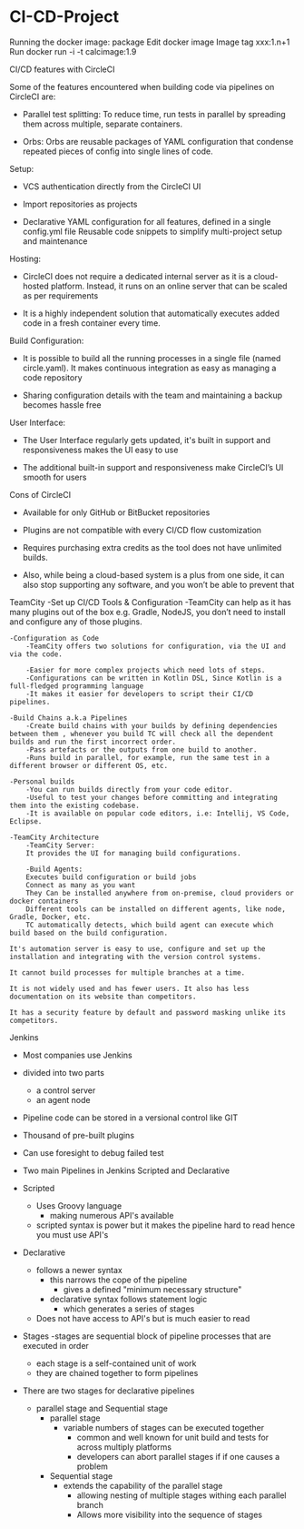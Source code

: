 # CI-CD-Project

Running the docker image:
package
Edit docker image
Image tag xxx:1.n+1
Run
docker run -i -t calcimage:1.9



CI/CD features with CircleCI

Some of the features encountered when building code via pipelines on CircleCI are:


- Parallel test splitting: To reduce time, run tests in parallel by spreading them across multiple, separate containers.

- Orbs: Orbs are reusable packages of YAML configuration that condense repeated pieces of config into single lines of code.

Setup:


- VCS authentication directly from the CircleCI UI

- Import repositories as projects

- Declarative YAML configuration for all features, defined in a single config.yml file
  Reusable code snippets to simplify multi-project setup and maintenance

Hosting:

- CircleCI does not require a dedicated internal server as it is a cloud-hosted platform. Instead, it runs on an online server that can be scaled as per requirements

- It is a highly independent solution that automatically executes added code in a fresh container every time.


Build Configuration:

- It is possible to build all the running processes in a single file (named circle.yaml). It makes continuous integration as easy as managing a code repository

- Sharing configuration details with the team and maintaining a backup becomes hassle free

User Interface:

- The User Interface regularly gets updated, it's built in support and responsiveness makes the UI easy to use

- The additional built-in support and responsiveness make CircleCI’s UI smooth for users



Cons of CircleCI

- Available for only GitHub or BitBucket repositories

- Plugins are not compatible with every CI/CD flow customization

- Requires purchasing extra credits as the tool does not have unlimited builds.

- Also, while being a cloud-based system is a plus from one side, it can also stop supporting any software, and you won’t be able to prevent that

TeamCity
	-Set up CI/CD Tools & Configuration
		-TeamCity can help as it has many plugins out of the box e.g. Gradle, NodeJS, you don’t need to install and configure any of those plugins.

	-Configuration as Code
		-TeamCity offers two solutions for configuration, via the UI and via the code.
	
		-Easier for more complex projects which need lots of steps.
		-Configurations can be written in Kotlin DSL, Since Kotlin is a full-fledged programming language
		-It makes it easier for developers to script their CI/CD pipelines.
	
	-Build Chains a.k.a Pipelines
		-Create build chains with your builds by defining dependencies between them , whenever you build TC will check all the dependent builds and run the first incorrect order.
		-Pass artefacts or the outputs from one build to another.
		-Runs build in parallel, for example, run the same test in a different browser or different OS, etc.
	
	-Personal builds
		-You can run builds directly from your code editor.
		-Useful to test your changes before committing and integrating them into the existing codebase.
		-It is available on popular code editors, i.e: Intellij, VS Code, Eclipse.
	
	-TeamCity Architecture
		-TeamCity Server: 
		It provides the UI for managing build configurations.
		
		-Build Agents:
		Executes build configuration or build jobs
		Connect as many as you want
		They Can be installed anywhere from on-premise, cloud providers or docker containers
		Different tools can be installed on different agents, like node, Gradle, Docker, etc.
		TC automatically detects, which build agent can execute which build based on the build configuration. 
		
	It's automation server is easy to use, configure and set up the installation and integrating with the version control systems.

	It cannot build processes for multiple branches at a time.

	It is not widely used and has fewer users. It also has less documentation on its website than competitors.

	It has a security feature by default and password masking unlike its competitors.

Jenkins
- Most companies use Jenkins
- divided into two parts
    - a control server 
    - an agent node
- Pipeline code can be stored in a versional control like GIT
- Thousand of pre-built plugins
- Can use foresight to debug failed test
- Two main Pipelines in Jenkins Scripted and Declarative
- Scripted 
  - Uses Groovy language 
    - making numerous API's available
  - scripted syntax is power but it makes the pipeline hard to read hence you must use API's

- Declarative 
  - follows a newer syntax
    - this narrows the cope of the pipeline
      - gives a defined "minimum necessary structure"
    - declarative syntax follows statement logic
      - which generates a series of stages 
  - Does not have access to API's but is much easier to read
  
- Stages
  -stages are sequential block of pipeline processes that are executed in order
  - each stage is a self-contained unit of work
  - they are chained together to form pipelines
  
- There are two stages for declarative pipelines
  - parallel stage and Sequential stage
    - parallel stage 
      - variable numbers of stages can be executed together
        - common and well known for unit build and tests for across multiply platforms
        - developers can abort parallel stages if if one causes a problem
    - Sequential stage
      - extends the capability of the parallel stage
        - allowing nesting of multiple stages withing each parallel branch 
        - Allows more visibility into the sequence of stages 
